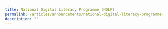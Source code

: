 ```yaml
---
title: National Digital Literacy Programme (NDLP)
permalink: /articles/announcements/national-digital-literacy-programme-ndlp/
description: ""
---
```

